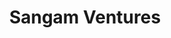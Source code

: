 ---
layout: firm_page
title: "Sangam Ventures"
id: "sangam.vc"
permalink: "/sangamventuressangam.vc/"
website: "https://www.sangam.vc"
offices: "Gurugram (India), Bangalore (India), Delhi (India)"
investment_stages: "Seed, Series A"
portfolio_companies: "Inficold, Carbon Masters, SolShare, Delectrik Systems, Khethwork, Surface Moto"
portfolio_link: "https://www.sangam.vc/our-investment"
investment_markets: "Sustainable Energy, Resource Productivity"
founded_year: "2015"
description: "Sangam Ventures is a seed and early stage venture fund that invests to improve access to sustainable energy and resource productivity solutions for the underserved in India. Their investments aim to lead to inclusive development and resilient communities in the face of climate change. They focus on energy transition, circular economy, and competent SMEs."
linkedin: "https://www.linkedin.com/showcase/sangam-aic/"
twitter: "https://twitter.com/AicSangam"
instagram: ""
team_page: "https://www.sangam.vc/about-us"
investor_type: "Venture Capital"
crunchbase: "https://www.crunchbase.com/organization/sangam-ventures"
pitchbook: ""

# SEO Optimization
meta_title: "Sangam Ventures - VC Firm - projectstartups.com"
meta_description: "Sangam Ventures, Sangam Ventures is a seed and early stage venture fund that invests to improve access to sustainable energy and resource productivity solutions for th..."
meta_keywords: "Sangam Ventures, Sustainable Energy, Resource Productivity, VC firm, venture capital, startup investor, projectstartups.com"
canonical_url: "https://vc.projectstartups.com/sangamventuressangam.vc/"
---